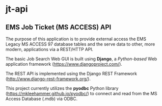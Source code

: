 # jt-api
## EMS Job Ticket (MS ACCESS) API

The purpose of this application is to provide external access the EMS Legacy MS ACCESS 97 database tables and
the serve data to other, more modern, applications via a REST/HTTP API.

The basic Job Search Web GUI is built using **Django**, a *Python-based* Web application framework (https://www.djangoproject.com/).

The REST API is implemented using the Django REST Framework (http://www.django-rest-framework.org/).

This project currently utilizes the **pyodbc** Python library (https://mkleehammer.github.io/pyodbc/) to connect and read from the MS Access Database (.mdb) via ODBC.
